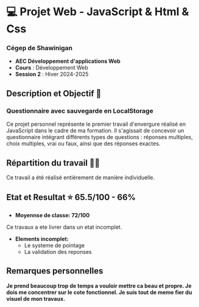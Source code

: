 # 💻 Projet Web - JavaScript & Html & Css

### Cégep de Shawinigan
- **AEC Développement d'applications Web**
- **Cours** : Développement Web
- **Session 2** : Hiver 2024-2025

## Description et Objectif 🎯
### Questionnaire avec sauvegarde en LocalStorage

Ce projet personnel représente le premier travail d'envergure réalisé en JavaScript dans le cadre de ma formation. Il s'agissait de concevoir un questionnaire intégrant différents types de questions : réponses multiples, choix multiples, vrai ou faux, ainsi que des réponses exactes.

## Répartition du travail 👨‍💻
Ce travail a été réalisé entièrement de manière individuelle.

## Etat et Resultat ⭐ 65.5/100 - 66%
- **Moyennse de classe: 72/100**

Ce travaux a ete livrer dans un etat incomplet. 
- **Elements incomplet:**
  - Le systeme de pointage
  - La validation des reponses

## Remarques personnelles
**Je prend beaucoup trop de temps a vouloir mettre ca beau et propre. Je dois me concentrer sur le cote fonctionnel. Je suis tout de meme fier du visuel de mon travaux.**